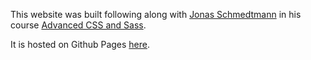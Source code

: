 This website was built following along with [Jonas Schmedtmann](https://www.udemy.com/user/jonasschmedtmann/) in his course [Advanced CSS and Sass](https://www.udemy.com/course/advanced-css-and-sass/).

It is hosted on Github Pages [here](https://camiloibanez.github.io/Trillo/).